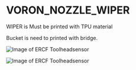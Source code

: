 # VORON_NOZZLE_WIPER



WIPER is Must be printed with TPU material

Bucket is need to printed with bridge.


![Image of ERCF Toolheadsensor](https://github.com/pure100kim/VORON_NOZZLE_WIPER/blob/main/Pictures/VORON_NOZZLE_WIPER.png)


![Image of ERCF Toolheadsensor](https://github.com/pure100kim/VORON_NOZZLE_WIPER/blob/main/Pictures/VORON_NOZZLE_WIPER1.jpg)

